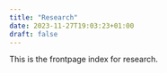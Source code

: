 ```yaml
---
title: "Research"
date: 2023-11-27T19:03:23+01:00
draft: false
---
```


This is the frontpage index for research.
